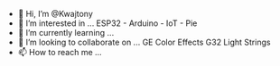 - 👋 Hi, I’m @Kwajtony
- 👀 I’m interested in ... ESP32 - Arduino - IoT - Pie
- 🌱 I’m currently learning ...
- 💞️ I’m looking to collaborate on ... GE Color Effects G32 Light Strings
- 📫 How to reach me ...

<!---
Kwajtony/Kwajtony is a ✨ special ✨ repository because its `README.md` (this file) appears on your GitHub profile.
You can click the Preview link to take a look at your changes.
--->
